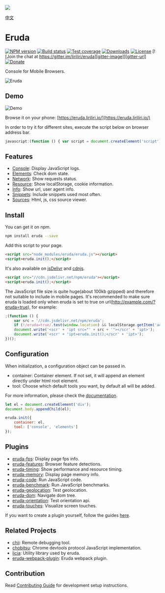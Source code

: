 <a href="https://eruda.liriliri.io/" target="_blank">
    <img src="./doc/banner.jpg">
</a>

[中文](doc/README_CN.md)

# Eruda

[![NPM version][npm-image]][npm-url]
[![Build status][travis-image]][travis-url]
[![Test coverage][codecov-image]][codecov-url]
[![Downloads][jsdelivr-image]][jsdelivr-url]
[![License][license-image]][npm-url]
[![Join the chat at https://gitter.im/liriliri/eruda][gitter-image]][gitter-url]
[![Donate][donate-image]][paypal-url]

[gitter-image]: https://img.shields.io/gitter/room/liriliri/eruda?style=flat-square
[gitter-url]: https://gitter.im/liriliri/eruda?utm_source=badge&utm_medium=badge&utm_campaign=pr-badge&utm_content=badge
[npm-image]: https://img.shields.io/npm/v/eruda?style=flat-square
[npm-url]: https://npmjs.org/package/eruda
[jsdelivr-image]: https://img.shields.io/jsdelivr/npm/hm/eruda?style=flat-square
[jsdelivr-url]: https://www.jsdelivr.com/package/npm/eruda
[travis-image]: https://img.shields.io/travis/com/liriliri/eruda?style=flat-square 
[travis-url]: https://app.travis-ci.com/liriliri/eruda
[codecov-image]: https://img.shields.io/codecov/c/github/liriliri/eruda?style=flat-square
[codecov-url]: https://codecov.io/github/liriliri/eruda?branch=master
[license-image]: https://img.shields.io/npm/l/eruda?style=flat-square
[donate-image]: https://img.shields.io/badge/$-donate-0070ba.svg?style=flat-square
[paypal-url]: https://www.paypal.com/paypalme/surunzi

Console for Mobile Browsers.

![Eruda](./doc/screenshot.jpg)

## Demo

![Demo](./doc/qrcode.png)

Browse it on your phone: [https://eruda.liriliri.io/](https://eruda.liriliri.io/)

In order to try it for different sites, execute the script below on browser address bar.

```javascript
javascript:(function () { var script = document.createElement('script'); script.src="//cdn.jsdelivr.net/npm/eruda"; document.body.appendChild(script); script.onload = function () { eruda.init() } })();
```

## Features

* [Console](doc/TOOL_API.md#console): Display JavaScript logs.
* [Elements](doc/TOOL_API.md#elements): Check dom state.
* [Network](doc/TOOL_API.md#network): Show requests status.
* [Resource](/doc/TOOL_API.md#resources): Show localStorage, cookie information.
* [Info](doc/TOOL_API.md#info): Show url, user agent info.
* [Snippets](doc/TOOL_API.md#snippets): Include snippets used most often.
* [Sources](doc/TOOL_API.md#sources): Html, js, css source viewer.

## Install

You can get it on npm.

```bash
npm install eruda --save
```

Add this script to your page.

```html
<script src="node_modules/eruda/eruda.js"></script>
<script>eruda.init();</script>
```

It's also available on [jsDelivr](http://www.jsdelivr.com/projects/eruda) and [cdnjs](https://cdnjs.com/libraries/eruda).

```html
<script src="//cdn.jsdelivr.net/npm/eruda"></script>
<script>eruda.init();</script>
```

The JavaScript file size is quite huge(about 100kb gzipped) and therefore not suitable to include in mobile pages. It's recommended to make sure eruda is loaded only when eruda is set to true on url(http://example.com/?eruda=true), for example:

```javascript
;(function () {
    var src = '//cdn.jsdelivr.net/npm/eruda';
    if (!/eruda=true/.test(window.location) && localStorage.getItem('active-eruda') != 'true') return;
    document.write('<scr' + 'ipt src="' + src + '"></scr' + 'ipt>');
    document.write('<scr' + 'ipt>eruda.init();</scr' + 'ipt>');
})();
```

## Configuration

When initialization, a configuration object can be passed in.

* container: Container element. If not set, it will append an element directly
under html root element.
* tool: Choose which default tools you want, by default all will be added.

For more information, please check the [documentation](doc/API.md).

```javascript
let el = document.createElement('div');
document.body.appendChild(el);

eruda.init({
    container: el,
    tool: ['console', 'elements']
});
```

## Plugins

* [eruda-fps](https://github.com/liriliri/eruda-fps): Display page fps info.
* [eruda-features](https://github.com/liriliri/eruda-features): Browser feature detections.
* [eruda-timing](https://github.com/liriliri/eruda-timing): Show performance and resource timing.
* [eruda-memory](https://github.com/liriliri/eruda-memory): Display page memory info.
* [eruda-code](https://github.com/liriliri/eruda-code): Run JavaScript code.
* [eruda-benchmark](https://github.com/liriliri/eruda-benchmark): Run JavaScript benchmarks.
* [eruda-geolocation](https://github.com/liriliri/eruda-geolocation): Test geolocation.
* [eruda-dom](https://github.com/liriliri/eruda-dom): Navigate dom tree.
* [eruda-orientation](https://github.com/liriliri/eruda-orientation): Test orientation api.
* [eruda-touches](https://github.com/liriliri/eruda-touches): Visualize screen touches.

If you want to create a plugin yourself, follow the guides [here](./doc/PLUGIN.md).

## Related Projects

* [chii](https://github.com/liriliri/chii): Remote debugging tool.
* [chobitsu](https://github.com/liriliri/chobitsu): Chrome devtools protocol JavaScript implementation.
* [licia](https://github.com/liriliri/licia): Utility library used by eruda.
* [eruda-webpack-plugin](https://github.com/huruji/eruda-webpack-plugin): Eruda webpack plugin.

## Contribution

Read [Contributing Guide](.github/CONTRIBUTING.md) for development setup instructions.
